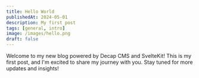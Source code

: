 ```yaml
---
title: Hello World
publishedAt: 2024-05-01
description: My first post
tags: [general, intro]
image: /images/hello.png
draft: false
---
```


Welcome to my new blog powered by Decap CMS and SvelteKit!
This is my first post, and I'm excited to share my journey with you. Stay tuned for more updates and insights!